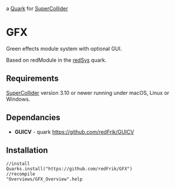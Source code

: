 a [Quark](https://supercollider-quarks.github.io/quarks/) for [SuperCollider](https://supercollider.github.io)

# GFX

Green effects module system with optional GUI.

Based on redModule in the [redSys](https://github.com/redFrik/redSys) quark.

## Requirements

[SuperCollider](https://supercollider.github.io) version 3.10 or newer running under macOS, Linux or Windows.

## Dependancies

* **GUICV** - quark https://github.com/redFrik/GUICV

## Installation

```supercollider
//install
Quarks.install("https://github.com/redFrik/GFX")
//recompile
"Overviews/GFX_Overview".help
```
